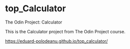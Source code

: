 # top_Calculator

The Odin Project: Calculator

This is the Calculator project from The Odin Project course.


https://eduard-polodeanu.github.io/top_calculator/